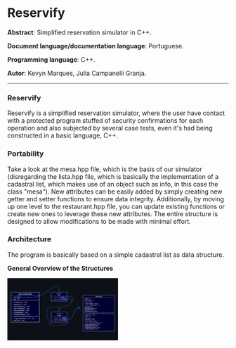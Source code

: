 
# Reservify

**Abstract**: Simplified reservation simulator in C++.

**Document language/documentation language**: Portuguese.

**Programming language**: C++.

**Autor**: Kevyn Marques, Julia Campanelli Granja.

---

### Reservify

Reservify is a simplified reservation simulator, where the user have contact with a protected program stuffed of security confirmations for each operation and also subjected by several case tests, even it's had being constructed in a basic language, C++.

### Portability

Take a look at the mesa.hpp file, which is the basis of our simulator (disregarding the lista.hpp file, which is basically the implementation of a cadastral list, which makes use of an object such as info, in this case the class "mesa"). New attributes can be easily added by simply creating new getter and setter functions to ensure data integrity. Additionally, by moving up one level to the restaurant.hpp file, you can update existing functions or create new ones to leverage these new attributes. The entire structure is designed to allow modifications to be made with minimal effort.

### Architecture

The program is basically based on a simple cadastral list as data structure.

**General Overview of the Structures**

<img src="Media/image_overview_structures.png" alt="Diagrama do Esquema Geral" width="50%">


